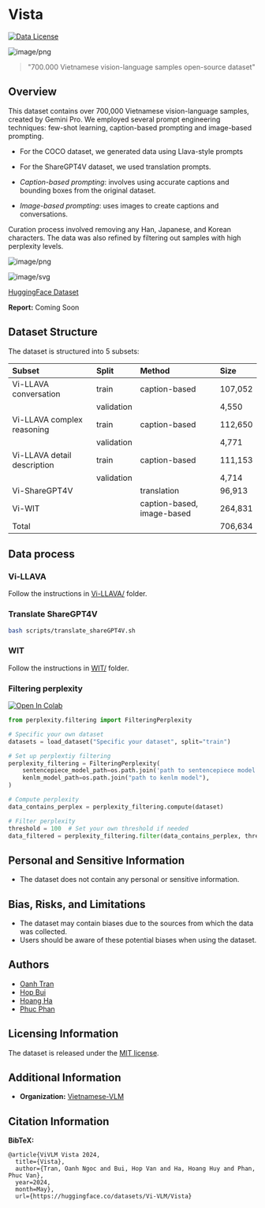 # Vista
[![Data License](https://img.shields.io/badge/Data%20License-CC%20By%20NC%204.0-red.svg)](DATA_LICENSE)

![image/png](https://cdn-uploads.huggingface.co/production/uploads/630a5ef0e81e1dea2cedcec0/a9hcD8YWqlmsaEHvr2ole.png)

> "700.000 Vietnamese vision-language samples open-source dataset"

## Overview

This dataset contains over 700,000 Vietnamese vision-language samples, created by Gemini Pro. We employed several prompt engineering techniques: few-shot learning, caption-based prompting and image-based prompting.

- For the COCO dataset, we generated data using Llava-style prompts
- For the ShareGPT4V dataset, we used translation prompts.

- *Caption-based prompting*: involves using accurate captions and bounding boxes from the original dataset.
- *Image-based prompting*: uses images to create captions and conversations.

Curation process involved removing any Han, Japanese, and Korean characters. The data was also refined by filtering out samples with high perplexity levels.

![image/png](https://cdn-uploads.huggingface.co/production/uploads/617296c180f98c89a18948d2/mhVuEEC08oNHss_sxgWiA.png)

![image/svg](https://huggingface.co/front/assets/huggingface_logo.svg) 

[HuggingFace Dataset](https://huggingface.co/datasets/Vi-VLM/Vista)

**Report:** Coming Soon

## Dataset Structure

The dataset is structured into 5 subsets:

| Subset                      | Split      | Method                     | Size    |
|:-----------------------------|:------------|:----------------------------|:---------|
| Vi-LLAVA conversation       | train      | caption-based              | 107,052 |
|                             | validation |                            | 4,550   |
| Vi-LLAVA complex reasoning  | train      | caption-based              | 112,650 |
|                             | validation |                            | 4,771   |
| Vi-LLAVA detail description | train      | caption-based              | 111,153 |
|                             | validation |                            | 4,714   |
| Vi-ShareGPT4V               |            | translation                | 96,913  |
| Vi-WIT                      |            | caption-based, image-based | 264,831 |
| Total                       |            |                            | 706,634 |

## Data process

### Vi-LLAVA

Follow the instructions in [Vi-LLAVA/](https://github.com/Oztobuzz/Vista/tree/main/Vi-LLAVA) folder.

### Translate ShareGPT4V
```bash
bash scripts/translate_shareGPT4V.sh
```

### WIT

Follow the instructions in [WIT/](https://github.com/Oztobuzz/Vista/tree/main/WIT) folder.

### Filtering perplexity
[![Open In Colab](https://colab.research.google.com/assets/colab-badge.svg)](https://colab.research.google.com/github/Oztobuzz/Vista/blob/main/examples/filter_perplexity.ipynb)

``` python
from perplexity.filtering import FilteringPerplexity

# Specific your own dataset
datasets = load_dataset("Specific your dataset", split="train")

# Set up perplextiy filtering
perplexity_filtering = FilteringPerplexity(
    sentencepiece_model_path=os.path.join('path to sentencepiece model'),
    kenlm_model_path=os.path.join("path to kenlm model"),
)

# Compute perplexity
data_contains_perplex = perplexity_filtering.compute(dataset)

# Filter perplexity
threshold = 100  # Set your own threshold if needed
data_filtered = perplexity_filtering.filter(data_contains_perplex, threshold=threshold)
```

## Personal and Sensitive Information

- The dataset does not contain any personal or sensitive information.

## Bias, Risks, and Limitations

- The dataset may contain biases due to the sources from which the data was collected. 
- Users should be aware of these potential biases when using the dataset.

## Authors

- [Oanh Tran](https://www.linkedin.com/in/oanhtran2002/)
- [Hop Bui](https://github.com/hllj)
- [Hoang Ha](https://www.linkedin.com/in/hoanghavn/)
- [Phuc Phan](https://www.linkedin.com/in/pphuc/)

## Licensing Information

The dataset is released under the [MIT license](https://opensource.org/license/MIT).

## Additional Information

- **Organization:** [Vietnamese-VLM](https://huggingface.co/Vi-VLM)

## Citation Information

**BibTeX:**

```
@article{ViVLM Vista 2024,
  title={Vista},
  author={Tran, Oanh Ngoc and Bui, Hop Van and Ha, Hoang Huy and Phan, Phuc Van},
  year=2024,
  month=May},
  url={https://huggingface.co/datasets/Vi-VLM/Vista}
```